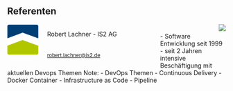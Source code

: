 ## <i class="fa fa-address-card" aria-hidden="true"></i> Referenten
<div style="text-align: left; float: left; width: 70%">
    <img alt="Robert Lachner" src="/media/is2.png" style="float: left; border: none; margin-right: 20px" /><p>Robert Lachner - IS2 AG<p></br>
    <small><a href="mailto:robert.lachner@is2.de">robert.lachner@is2.de</a></small></br>    
</div>
<div style="text-align: right; float: right;  width: 30%">
    <img width="300px" src="/media/robert-lachner.jpg">
</div>
- Software Entwicklung seit 1999
- seit 2 Jahren intensive Beschäftigung mit aktuellen Devops Themen
Note:
- DevOps Themen
  - Continuous Delivery
  - Docker Container
  - Infrastructure as Code
  - Pipeline
